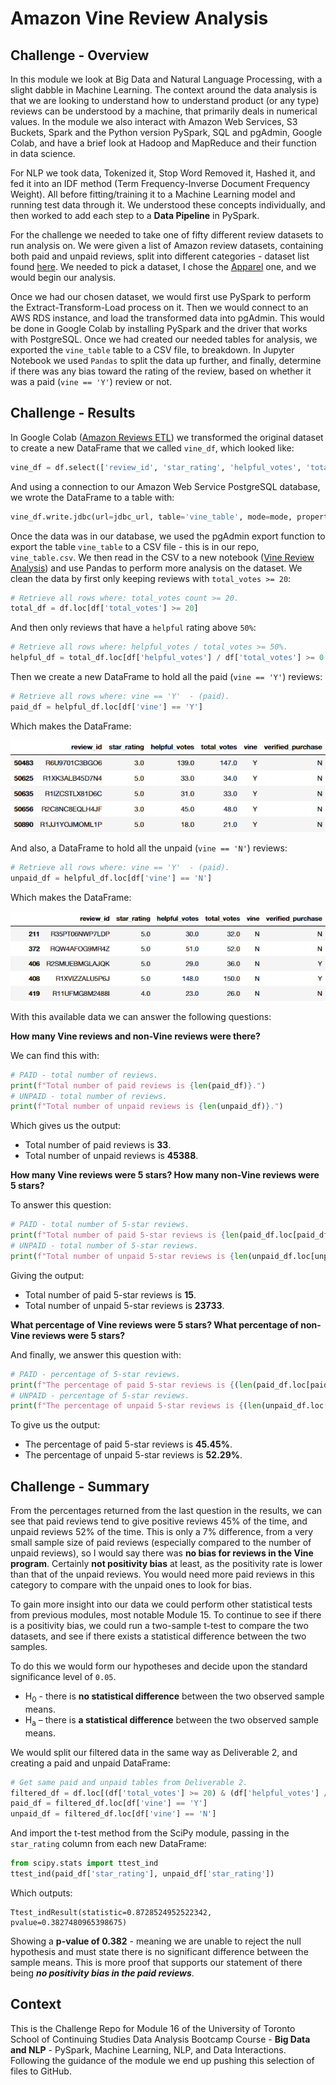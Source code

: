 # Amazon Vine Review Analysis

## Challenge - Overview

In this module we look at Big Data and Natural Language Processing, with a slight dabble in Machine Learning. The context around the data analysis is that we are looking to understand how to understand product (or any type) reviews can be understood by a machine, that primarily deals in numerical values. In the module we also interact with Amazon Web Services, S3 Buckets, Spark and the Python version PySpark, SQL and pgAdmin, Google Colab, and have a brief look at Hadoop and MapReduce and their function in data science.

For NLP we took data, Tokenized it, Stop Word Removed it, Hashed it, and fed it into an IDF method (Term Frequency-Inverse Document Frequency Weight). All before fitting/training it to a Machine Learning model and running test data through it. We understood these concepts individually, and then worked to add each step to a **Data Pipeline** in PySpark.

For the challenge we needed to take one of fifty different review datasets to run analysis on. We were given a list of Amazon review datasets, containing both paid and unpaid reviews, split into different categories - dataset list found [here](https://s3.amazonaws.com/amazon-reviews-pds/tsv/index.txt). We needed to pick a dataset, I chose the [Apparel](https://s3.amazonaws.com/amazon-reviews-pds/tsv/amazon_reviews_us_Apparel_v1_00.tsv.gz) one, and we would begin our analysis.

Once we had our chosen dataset, we would first use PySpark to perform the Extract-Transform-Load process on it. Then we would connect to an AWS RDS instance, and load the transformed data into pgAdmin. This would be done in Google Colab by installing PySpark and the driver that works with PostgreSQL. Once we had created our needed tables for analysis, we exported the `vine_table` table to a CSV file, to breakdown. In Jupyter Notebook we used `Pandas` to split the data up further, and finally, determine if there was any bias toward the rating of the review, based on whether it was a paid (`vine == 'Y'`) review or not.

## Challenge - Results

In Google Colab ([Amazon Reviews ETL](Amazon_Reviews_ETL.ipynb)) we transformed the original dataset to create a new DataFrame that we called `vine_df`, which looked like:

```python
vine_df = df.select(['review_id', 'star_rating', 'helpful_votes', 'total_votes', 'vine', 'verified_purchase'])
```

And using a connection to our Amazon Web Service PostgreSQL database, we wrote the DataFrame to a table with:

```python
vine_df.write.jdbc(url=jdbc_url, table='vine_table', mode=mode, properties=config)
```

Once the data was in our database, we used the pgAdmin export function to export the table `vine_table` to a CSV file - this is in our repo, `vine_table.csv`. We then read in the CSV to a new notebook ([Vine Review Analysis](Vine_Review_Analysis.ipynb)) and use Pandas to perform more analysis on the dataset. We clean the data by first only keeping reviews with `total_votes >= 20`:

```python
# Retrieve all rows where: total_votes count >= 20.
total_df = df.loc[df['total_votes'] >= 20]
```

And then only reviews that have a `helpful` rating above `50%`:

```python
# Retrieve all rows where: helpful_votes / total_votes >= 50%.
helpful_df = total_df.loc[df['helpful_votes'] / df['total_votes'] >= 0.5]
```

Then we create a new DataFrame to hold all the paid (`vine == 'Y'`) reviews:

```python
# Retrieve all rows where: vine == 'Y'  - (paid).
paid_df = helpful_df.loc[df['vine'] == 'Y']
```

Which makes the DataFrame:

![Paid Reviews DataFrame](images/01_paid.png)

And also, a DataFrame to hold all the unpaid (`vine == 'N'`) reviews:

```python
# Retrieve all rows where: vine == 'Y'  - (paid).
unpaid_df = helpful_df.loc[df['vine'] == 'N']
```

Which makes the DataFrame:

![Unpaid Reviews DataFrame](images/02_unpaid.png)

With this available data we can answer the following questions:

**How many Vine reviews and non-Vine reviews were there?**

We can find this with:

```python
# PAID - total number of reviews.
print(f"Total number of paid reviews is {len(paid_df)}.")
# UNPAID - total number of reviews.
print(f"Total number of unpaid reviews is {len(unpaid_df)}.")
```

Which gives us the output:

* Total number of paid reviews is **33**.
* Total number of unpaid reviews is **45388**.

**How many Vine reviews were 5 stars? How many non-Vine reviews were 5 stars?**

To answer this question:

```python
# PAID - total number of 5-star reviews.
print(f"Total number of paid 5-star reviews is {len(paid_df.loc[paid_df['star_rating'] == 5.0])}.")
# UNPAID - total number of 5-star reviews.
print(f"Total number of unpaid 5-star reviews is {len(unpaid_df.loc[unpaid_df['star_rating'] == 5.0])}.")
```

Giving the output:

* Total number of paid 5-star reviews is **15**.
* Total number of unpaid 5-star reviews is **23733**.

**What percentage of Vine reviews were 5 stars? What percentage of non-Vine reviews were 5 stars?**

And finally, we answer this question with:

```python
# PAID - percentage of 5-star reviews.
print(f"The percentage of paid 5-star reviews is {(len(paid_df.loc[paid_df['star_rating'] == 5.0]) / len(paid_df)) * 100:.2f}%.")
# UNPAID - percentage of 5-star reviews.
print(f"The percentage of unpaid 5-star reviews is {(len(unpaid_df.loc[unpaid_df['star_rating'] == 5.0]) / len(unpaid_df)) * 100:.2f}%.")
```

To give us the output:

* The percentage of paid 5-star reviews is **45.45%**.
* The percentage of unpaid 5-star reviews is **52.29%**.

## Challenge - Summary

From the percentages returned from the last question in the results, we can see that paid reviews tend to give positive reviews 45% of the time, and unpaid reviews 52% of the time. This is only a 7% difference, from a very small sample size of paid reviews (especially compared to the number of unpaid reviews), so I would say there was **no bias for reviews in the Vine program**. Certainly **not positivity bias** at least, as the positivity rate is lower than that of the unpaid reviews. You would need more paid reviews in this category to compare with the unpaid ones to look for bias.

To gain more insight into our data we could perform other statistical tests from previous modules, most notable Module 15. To continue to see if there is a positivity bias, we could run a two-sample t-test to compare the two datasets, and see if there exists a statistical difference between the two samples.

To do this we would form our hypotheses and decide upon the standard significance level of `0.05`.

* H<sub>0</sub> - there is **no statistical difference** between the two observed sample means.
*	H<sub>a</sub> – there is **a statistical difference** between the two observed sample means.

We would split our filtered data in the same way as Deliverable 2, and creating a paid and unpaid DataFrame:

```python
# Get same paid and unpaid tables from Deliverable 2.
filtered_df = df.loc[(df['total_votes'] >= 20) & (df['helpful_votes'] / df['total_votes'] >= 0.5)]
paid_df = filtered_df.loc[df['vine'] == 'Y']
unpaid_df = filtered_df.loc[df['vine'] == 'N']
```

And import the t-test method from the SciPy module, passing in the `star_rating` column from each new DataFrame:

```python
from scipy.stats import ttest_ind
ttest_ind(paid_df['star_rating'], unpaid_df['star_rating'])
```

Which outputs:

```
Ttest_indResult(statistic=0.8728524952522342, pvalue=0.3827480965398675)
```

Showing a **p-value of 0.382** - meaning we are unable to reject the null hypothesis and must state there is no significant difference between the sample means. This is more proof that supports our statement of there being ***no positivity bias in the paid reviews***.

## Context

This is the Challenge Repo for Module 16 of the University of Toronto School of Continuing Studies Data Analysis Bootcamp Course - **Big Data and NLP** - PySpark, Machine Learning, NLP, and Data Interactions. Following the guidance of the module we end up pushing this selection of files to GitHub.
